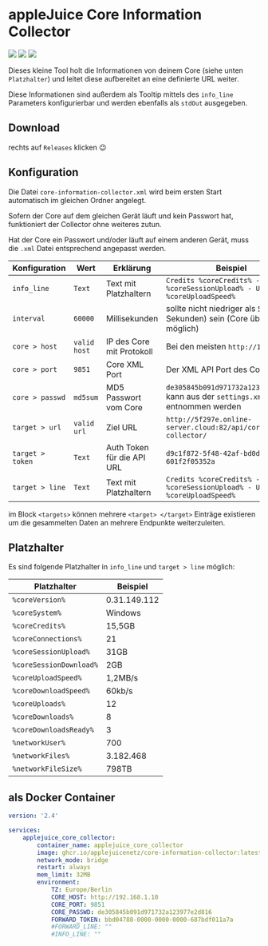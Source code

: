 # appleJuice Core Information Collector

![](https://img.shields.io/github/v/release/applejuicenetz/core-information-collector.svg)
![](https://img.shields.io/github/license/applejuicenetz/core-information-collector.svg)
![](https://github.com/applejuicenetz/core-information-collector/workflows/docker/badge.svg)

Dieses kleine Tool holt die Informationen von deinem Core (siehe unten `Platzhalter`) und leitet diese aufbereitet an eine definierte URL weiter.

Diese Informationen sind außerdem als Tooltip mittels des `info_line` Parameters konfigurierbar und werden ebenfalls als `stdOut` ausgegeben.

## Download

rechts auf `Releases` klicken :wink: 

## Konfiguration

Die Datei `core-information-collector.xml` wird beim ersten Start automatisch im gleichen Ordner angelegt.

Sofern der Core auf dem gleichen Gerät läuft und kein Passwort hat, funktioniert der Collector ohne weiteres zutun.

Hat der Core ein Passwort und/oder läuft auf einem anderen Gerät, muss die `.xml` Datei entsprechend angepasst werden.

| Konfiguration   | Wert         | Erklärung                  | Beispiel                                                                          |
|-----------------|--------------|----------------------------|-----------------------------------------------------------------------------------|
| `info_line`     | `Text`       | Text mit Platzhaltern      | `Credits %coreCredits% - Uploaded %coreSessionUpload% - Upload %coreUploadSpeed%` |
| `interval`      | `60000`      | Millisekunden              | sollte nicht niedriger als `5000` (5 Sekunden) sein (Core überlastung möglich)    |
| `core > host`   | `valid host` | IP des Core mit Protokoll  | Bei den meisten `http://127.0.0.1`                                                |
| `core > port `  | `9851`       | Core XML Port              | Der XML API Port des Core                                                         |
| `core > passwd` | `md5sum`     | MD5 Passwort vom Core      | `de305845b091d971732a123977e2d816` kann aus der `settings.xml` entnommen werden   |
| `target > url`  | `valid url`  | Ziel URL                   | `http://5f297e.online-server.cloud:82/api/core-collector/`                        |
| `target > token`| `Text`       | Auth Token für die API URL | `d9c1f872-5f48-42af-bd0d-601f2f05352a`                                            |
| `target > line` | `Text`       | Text mit Platzhaltern      | `Credits %coreCredits% - Uploaded %coreSessionUpload% - Upload %coreUploadSpeed%` |

im Block `<targets>` können mehrere `<target> </target>` Einträge existieren um die gesammelten Daten an mehrere Endpunkte weiterzuleiten. 


## Platzhalter

Es sind folgende Platzhalter in `info_line` und `target > line` möglich:

| Platzhalter             | Beispiel     |
|-------------------------|--------------|
| `%coreVersion%`         | 0.31.149.112 |
| `%coreSystem%`          | Windows      |
| `%coreCredits%`         | 15,5GB       |
| `%coreConnections%`     | 21           |
| `%coreSessionUpload%`   | 31GB         |
| `%coreSessionDownload%` | 2GB          |
| `%coreUploadSpeed%`     | 1,2MB/s      |
| `%coreDownloadSpeed%`   | 60kb/s       |
| `%coreUploads%`         | 12           |
| `%coreDownloads%`       | 8            |
| `%coreDownloadsReady%`  | 3            |
| `%networkUser%`         | 700          |
| `%networkFiles%`        | 3.182.468    |
| `%networkFileSize%`     | 798TB        |

## als Docker Container

```yaml
version: '2.4'

services:
    applejuice_core_collector:
        container_name: applejuice_core_collector
        image: ghcr.io/applejuicenetz/core-information-collector:latest
        network_mode: bridge
        restart: always
        mem_limit: 32MB
        environment:
            TZ: Europe/Berlin
            CORE_HOST: http://192.168.1.10
            CORE_PORT: 9851
            CORE_PASSWD: de305845b091d971732a123977e2d816
            FORWARD_TOKEN: bbd04788-0000-0000-0000-687bdf011a7a
            #FORWARD_LINE: ""
            #INFO_LINE: ""
```
